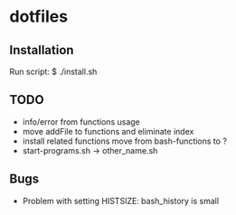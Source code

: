 # dotfiles


## Installation
Run script:
$ ./install.sh

## TODO
- info/error from functions usage
- move addFile to functions and eliminate index
- install related functions move from bash-functions to ?
- start-programs.sh -> other_name.sh

## Bugs
- Problem with setting HISTSIZE: bash_history is small

